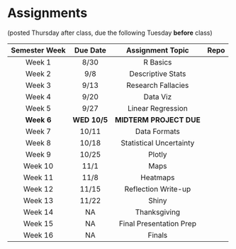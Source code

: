 


# Assignments 
(posted Thursday after class, due the following Tuesday **before** class)

| Semester Week | Due Date          | Assignment Topic        | Repo            |
| :-:           | :-:               | :-:                     | :-:             |
| Week 1        | 8/30    | R Basics                |                 |
| Week 2        | 9/8     | Descriptive Stats       |                 |
| Week 3        | 9/13     | Research Fallacies      |                 |
| Week 4        | 9/20     | Data Viz                |                 |
| Week 5        | 9/27     | Linear Regression       |                 |
| **Week 6**        | **WED 10/5**               | **MIDTERM PROJECT DUE**       |                 |
| Week 7        | 10/11     | Data Formats            |                 |
| Week 8        | 10/18    | Statistical Uncertainty |                 |
| Week 9        | 10/25    | Plotly                  |                 |
| Week 10       | 11/1   | Maps                    |                 |
| Week 11       | 11/8    | Heatmaps                |                 |
| Week 12       | 11/15   | Reflection Write-up     |                 |
| Week 13       | 11/22   | Shiny                   |                 |  
| Week 14       | NA                | Thanksgiving            |                 |
| Week 15       | NA                | Final Presentation Prep |                 |
| Week 16       | NA                | Finals                  |                 |
